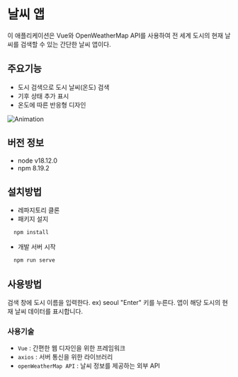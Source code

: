 # 날씨 앱 
이 애플리케이션은 Vue와 OpenWeatherMap API를 사용하여 전 세계 도시의 현재 날씨를 검색할 수 있는 간단한 날씨 앱이다.

## 주요기능
- 도시 검색으로 도시 날씨(온도) 검색
- 기후 상태 추가 표시
- 온도에 따른 반응형 디자인


![Animation](https://github.com/user-attachments/assets/f33ed778-3775-4440-93ff-2418993ab9df)


## 버전 정보
- node v18.12.0
- npm 8.19.2

## 설치방법
- 레파지토리 클론
- 패키지 설지
```bash
  npm install
```
- 개발 서버 시작
```bash
  npm run serve
```
## 사용방법
검색 창에 도시 이름을 입력한다. ex) seoul
"Enter" 키를 누른다.
앱이 해당 도시의 현재 날씨 데이터를 표시합니다.

### 사용기술
- ```Vue``` : 간편한 웹 디자인을 위한 프레임워크
- ```axios``` : 서버 통신을 위한 라이브러리
- ```openWeatherMap API``` : 날씨 정보를 제공하는 외부 API

